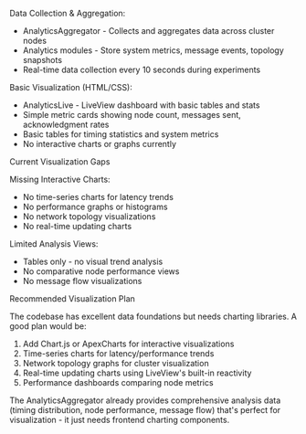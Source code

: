 Data Collection & Aggregation:
  - AnalyticsAggregator - Collects and aggregates data across cluster nodes
  - Analytics modules - Store system metrics, message events, topology snapshots
  - Real-time data collection every 10 seconds during experiments

  Basic Visualization (HTML/CSS):
  - AnalyticsLive - LiveView dashboard with basic tables and stats
  - Simple metric cards showing node count, messages sent, acknowledgment rates
  - Basic tables for timing statistics and system metrics
  - No interactive charts or graphs currently

  Current Visualization Gaps

  Missing Interactive Charts:
  - No time-series charts for latency trends
  - No performance graphs or histograms
  - No network topology visualizations
  - No real-time updating charts

  Limited Analysis Views:
  - Tables only - no visual trend analysis
  - No comparative node performance views
  - No message flow visualizations

  Recommended Visualization Plan

  The codebase has excellent data foundations but needs charting libraries. A good plan would be:

  1. Add Chart.js or ApexCharts for interactive visualizations
  2. Time-series charts for latency/performance trends
  3. Network topology graphs for cluster visualization
  4. Real-time updating charts using LiveView's built-in reactivity
  5. Performance dashboards comparing node metrics

  The AnalyticsAggregator already provides comprehensive analysis data (timing distribution, node performance, message flow) that's perfect for visualization - it just needs frontend charting components.
